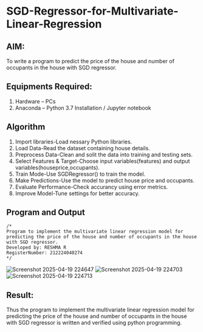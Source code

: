 # SGD-Regressor-for-Multivariate-Linear-Regression

## AIM:
To write a program to predict the price of the house and number of occupants in the house with SGD regressor.

## Equipments Required:
1. Hardware – PCs
2. Anaconda – Python 3.7 Installation / Jupyter notebook

## Algorithm
1. Import libraries-Load nessary Python libraries.
2. Load Data-Read the dataset containing house details. 
3. Preprocess Data-Clean and solit the data into training and testing sets.
4. Select Features & Target-Choose input variables(features) and output variables(houseprice,occupants).
5. Train Mode-Use SGDRegressor() to train the model.
6. Make Predictions-Use the model to predict house price and occupants.
7. Evaluate Performance-Check accurancy using error metrics.
8. Improve Model-Tune settings for better accuracy.

## Program and Output
```
/*
Program to implement the multivariate linear regression model for predicting the price of the house and number of occupants in the house with SGD regressor.
Developed by: RESHMA R
RegisterNumber: 212224040274
*/
```
![Screenshot 2025-04-19 224647](https://github.com/user-attachments/assets/c4441035-8adb-4097-a4d6-356bf21f6ca2)
![Screenshot 2025-04-19 224703](https://github.com/user-attachments/assets/b6b3bb0a-a27b-4e64-a5a9-e8eb21e11e61)
![Screenshot 2025-04-19 224713](https://github.com/user-attachments/assets/94c292e9-d679-4610-8e0c-8880e5d0cd4d)



## Result:
Thus the program to implement the multivariate linear regression model for predicting the price of the house and number of occupants in the house with SGD regressor is written and verified using python programming.
